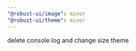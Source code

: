 ```yaml
---
"@robust-ui/image": minor
"@robust-ui/theme": minor
---
```


delete console.log and change size theme
